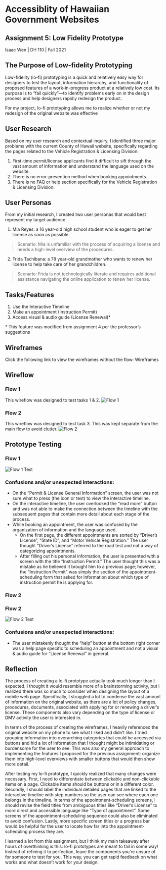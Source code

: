 # Accessiblity of Hawaiian Government Websites

## Assignment 5: Low Fidelity Prototype
Isaac Wen | DH 110 | Fall 2021

## The Purpose of Low-fidelity Prototyping
Low-fidelity (lo-fi) prototyping is a quick and relatively easy way for designers to test the layout, information hierarchy, and functionality 
of proposed features of a work-in-progress product at a relatively low cost. Its purpose is to “fail quickly”––to identify problems early on in 
the design process and help designers rapidly redesign the product. 

For my project, lo-fi prototyping allows me to realize whether or not my redesign of the original website was effective


## User Research
Based on my user research and contextual inquiry, I identified three major problems with the current County of Hawaii website, specifically regarding the pages related to the Vehicle Registration & Licensing Division:
1. First-time permit/license applicants find it difficult to sift through the vast amount of information and understand the language used on the website.
2. There is no error-prevention method when booking appointments.
3. There is no FAQ or help section specifically for the Vehicle Registration & Licensing Division.


## User Personas
From my initial research, I created two user personas that would best represent my target audience
1. Mia Reyes: a 16 year-old high school student who is eager to get her license as soon as possible.
> Scenario: Mia is unfamiliar with the process of acquiring a license and needs a high-level overview of the procedures.
2. Frida Tachibana: a 78 year-old grandmother who wants to renew her license to help take care of her grandchildren.
> Scenario: Frida is not technologically literate and requires additional assistance navigating the online application to renew her license.


## Tasks/Features
1. Use the Interactive Timeline
2. Make an appointment (Instruction Permit)
3. Access visual & audio guide (License Renewal)*

&ast; This feature was modified from assignment 4 per the professor’s suggestions


## Wireframes
Click the following link to view the wireframes without the flow: Wireframes


## Wireflow
### Flow 1
This wireflow was designed to test tasks 1 & 2.
![Flow 1](https://github.com/isaacwen01/DH110/blob/main/Assignments/A05/DHI10_Wireflow1.png)

### Flow 2
This wireflow was designed to test task 3. This was kept separate from the main flow to avoid clutter.
![Flow 2](https://github.com/isaacwen01/DH110/blob/main/Assignments/A05/DH_110_Wireflow2.png)

## Prototype Testing
### Flow 1
![Flow 1 Test](https://github.com/isaacwen01/DH110/blob/main/Assignments/A05/DH110_Prototype1.png)

### Confusions and/or unexpected interactions:
* On the “Permit & License General Information” screen, the user was not sure what to press (the icon or text) to view the interactive timeline.
* On the interactive timeline, the user overlooked the “read more” button and was not able to make the connection between the timeline with the subsequent pages that contain more detail about each stage of the process.
* While booking an appointment, the user was confused by the organization of information and the language used. 
  - On the first page, the different appointments are sorted by “Driver’s License”, “State ID”, and “Motor Vehicle Registration.” The user thought “Driver’s License” referred to the road test and not a way of categorizing appointments. 
  - After filling out his personal information, the user is presented with a screen with the title “Instruction Permit.” The user thought this was a mistake as he believed it brought him to a previous page; however, the “Instruction Permit” was simply the section of the appointment-scheduling form that asked for information about which type of instruction permit he is applying for.

### Flow 2 
### Flow 2
![Flow 2 Test](https://github.com/isaacwen01/DH110/blob/main/Assignments/A05/DH_110_Prototype2.png)
### Confusions and/or unexpected interactions:
* The user mistakenly thought the “help” button at the bottom right corner was a help page specific to scheduling an appointment and not a visual & audio guide for “License Renewal” in general.


## Reflection
The process of creating a lo-fi prototype actually took much longer than I expected. I thought it would resemble more of a brainstorming activity, but I realized there was so much to consider when designing the layout of a mobile web page. Specifically, I struggled a lot to condense the vast amount of information on the original website, as there are a lot of policy changes, procedures, documents, associated with applying for or renewing a driver’s license. These components also vary depending on the type of license or DMV activity the user is interested in.

In terms of the process of creating the wireframes, I heavily referenced the original website on my phone to see what I liked and didn’t like. I tried grouping information into overarching categories that could be accessed via buttons and hid a lot of information that I thought might be intimidating or burdensome for the user to see. This was also my general approach to implementing the features I proposed for the previous assignment: organize them into high-level overviews with smaller buttons that would then show more detail.

After testing my lo-fi prototype, I quickly realized that many changes were necessary. First, I need to differentiate between clickable and non-clickable items on a page. Clickable items should be buttons or in a different color. Secondly, I should label the individual detailed pages that are linked to the interactive timeline with step numbers so the user can see where each one belongs in the timeline. In terms of the appointment-scheduling screens, I should revise the field titles from ambiguous titles like “Driver’s License” to more direct and accessible language like “Type of appointment”. Some screens of the appointment-scheduling sequence could also be eliminated to avoid confusion. Lastly, more specific screen titles or a progress bar would be helpful for the user to locate how far into the appointment-scheduling process they are.

I learned a lot from this assignment, but I think my main takeaway after hours of overthinking is this: lo-fi prototypes are meant to fail in some way! Instead of refining it to perfection, leave the components you’re unsure of for someone to test for you. This way, you can get rapid feedback on what works and what doesn’t work for your design.








